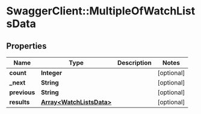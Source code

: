 # SwaggerClient::MultipleOfWatchListsData

## Properties
Name | Type | Description | Notes
------------ | ------------- | ------------- | -------------
**count** | **Integer** |  | [optional] 
**_next** | **String** |  | [optional] 
**previous** | **String** |  | [optional] 
**results** | [**Array&lt;WatchListsData&gt;**](WatchListsData.md) |  | [optional] 


